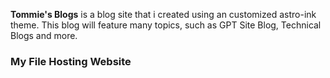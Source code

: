 **Tommie's Blogs** is a blog site that i created using an customized astro-ink theme. This blog will feature many topics, such as GPT Site Blog, Technical Blogs and more.  

### My File Hosting Website

                